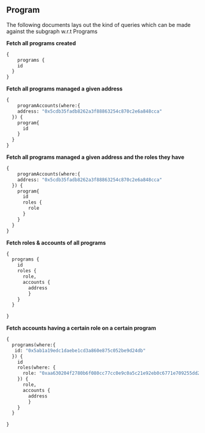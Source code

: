 ## Program

The following documents lays out the kind of queries which can be made against the subgraph w.r.t Programs


**Fetch all programs created**

```graphql
{
	programs {
    id
  }
}
```

**Fetch all programs managed a given address**

```graphql
{
	programAccounts(where:{
    address: "0x5cdb35fadb8262a3f88863254c870c2e6a848cca"
  }) {
    program{
      id
    }
  }
}
```


**Fetch all programs managed a given address and the roles they have**
```graphql
{
	programAccounts(where:{
    address: "0x5cdb35fadb8262a3f88863254c870c2e6a848cca"
  }) {
    program{
      id
      roles {
        role
      }
    }
  }
}
```


**Fetch roles & accounts of all programs**
```graphql
{
  programs {
    id
    roles {
      role,
      accounts {
      	address
    	}
    }
  }
  
}
```


**Fetch accounts having a certain role on a certain program**
```graphql
{
  programs(where:{
   id: "0x5ab1a19edc1daebe1cd3a860e875c052be9d24db"
  }) {
    id
    roles(where: {
      role: "0xaa630204f2780b6f080cc77cc0e9c0a5c21e92eb0c6771e709255dd27d6de132"
    }) {
      role,
      accounts {
      	address
    	}
    }
  }
  
}
```